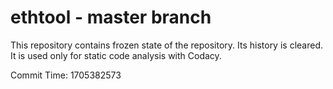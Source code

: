 # ethtool - master branch

This repository contains frozen state of the repository.
Its history is cleared. It is used only for static code
analysis with Codacy.

Commit Time: 1705382573